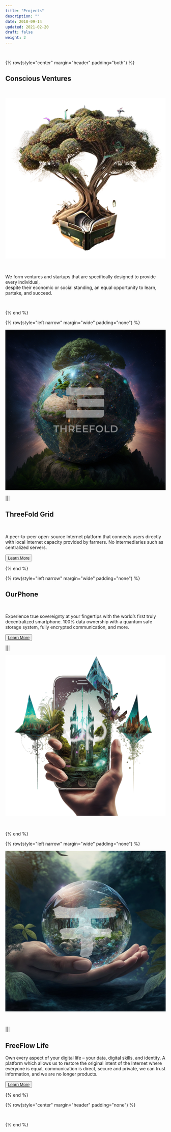 ```yaml
---
title: "Projects"
description: ""
date: 2018-09-14
updated: 2021-02-20
draft: false
weight: 2
---
```


<div class="container mx-auto">

<br>

<!-- section 1 (co-found) -->

{% row(style="center" margin="header" padding="both") %}

## Conscious Ventures

<br>

![Image](img/venture.png#medium#mx-auto)

<br>

<p>
We form ventures and startups that are specifically designed to provide every individual, 
<br>
despite their economic or social standing, an equal opportunity to learn, partake, and succeed.
</p>

<br>

{% end %}

{% row(style="left narrow" margin="wide" padding="none") %}

![Image](img/tff.png#medium#mx-auto)

|||


## ThreeFold Grid
<br>
<p>
A peer-to-peer open-source Internet platform that connects users directly with local Internet capacity provided by farmers. No intermediaries such as centralized servers.
</p>


<button>[Learn More](/projects/tfgrid/)</button>

{% end %}

{% row(style="left narrow" margin="wide" padding="none") %}

## OurPhone
<br>
<p>
Experience true sovereignty at your fingertips with the world’s first truly decentralized smartphone. 100% data ownership with a quantum safe storage system, fully encrypted communication, and more.
</p>


<button>[Learn More](/projects/ourphone/)</button>


|||

![Image](img/ourphone.png#medium#mx-auto)

<br>

{% end %}

{% row(style="left narrow" margin="wide" padding="none") %}

![Image](img/ff.png#medium#mx-auto)

<br>


|||


## FreeFlow Life

<p>
Own every aspect of your digital life – your data, digital skills, and identity. A platform which allows us to restore the original intent of the Internet where everyone is equal, communication is direct, secure and private, we can trust information, and we are no longer products.
</p>


<button>[Learn More](/projects/freeflow/)</button>


{% end %}

<!-- section 1 (co-found) -->

{% row(style="center" margin="header" padding="none") %}

<br>

{% end %}

</div>


